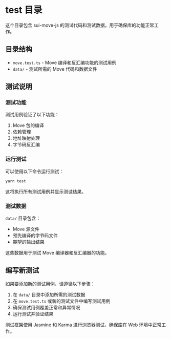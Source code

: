# test 目录

这个目录包含 sui-move-js 的测试代码和测试数据，用于确保库的功能正常工作。

## 目录结构

- `move.test.ts` - Move 编译和反汇编功能的测试用例
- `data/` - 测试所需的 Move 代码和数据文件

## 测试说明

### 测试功能

测试用例验证了以下功能：

1. Move 包的编译
2. 依赖管理
3. 地址映射处理
4. 字节码反汇编

### 运行测试

可以使用以下命令运行测试：

```bash
yarn test
```

这将执行所有测试用例并显示测试结果。

### 测试数据

`data/` 目录包含：

- Move 源文件
- 预先编译的字节码文件
- 期望的输出结果

这些数据用于测试 Move 编译器和反汇编器的功能。

## 编写新测试

如果要添加新的测试用例，请遵循以下步骤：

1. 在 `data/` 目录中添加所需的测试数据
2. 在 `move.test.ts` 或新的测试文件中编写测试用例
3. 确保测试用例覆盖正常和异常情况
4. 运行测试并验证结果

测试框架使用 Jasmine 和 Karma 进行浏览器测试，确保库在 Web 环境中正常工作。 